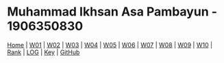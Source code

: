 # Muhammad Ikhsan Asa Pambayun - 1906350830

[Home](https://ikhsanpambayun.github.io/os211/) |
[W01](W01) |
[W02](W02) |
[W03]() |
[W04]() |
[W05]() |
[W06]() |
[W07]() |
[W08]() |
[W09]() |
[W10]() |
[Rank](TXT/myrank.txt) |
[LOG](TXT/mylog.txt) | 
[Key](TXT/mypubkey.txt) |
[GitHub](https://github.com/ikhsanpambayun/os211)
